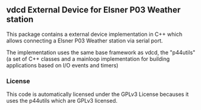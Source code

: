 
## vdcd External Device for Elsner P03 Weather station

This package contains a external device implementation in C++ which allows connecting a Elsner P03 Weather station via serial port.

The implementation uses the same base framework as vdcd, the "p44utils" (a set of C++ classes and a mainloop implementation for building applications based on I/O events and timers)

### License

This code is automatically licensed under the GPLv3 License becauses it uses the p44utils which are GPLv3 licensed.
